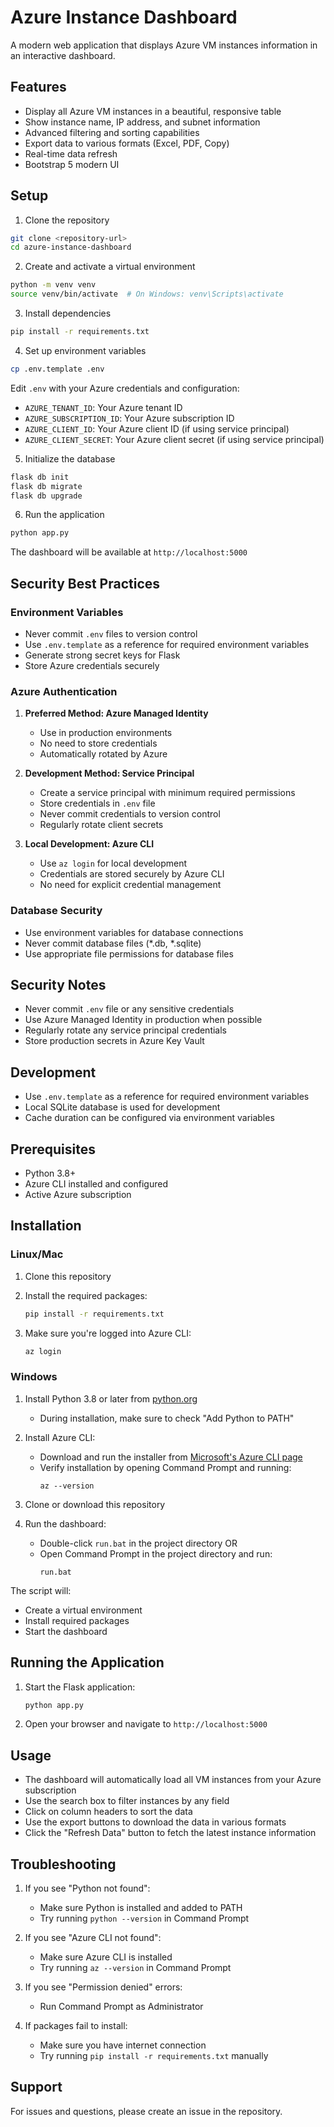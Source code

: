 # Azure Instance Dashboard

A modern web application that displays Azure VM instances information in an interactive dashboard.

## Features

- Display all Azure VM instances in a beautiful, responsive table
- Show instance name, IP address, and subnet information
- Advanced filtering and sorting capabilities
- Export data to various formats (Excel, PDF, Copy)
- Real-time data refresh
- Bootstrap 5 modern UI

## Setup

1. Clone the repository
```bash
git clone <repository-url>
cd azure-instance-dashboard
```

2. Create and activate a virtual environment
```bash
python -m venv venv
source venv/bin/activate  # On Windows: venv\Scripts\activate
```

3. Install dependencies
```bash
pip install -r requirements.txt
```

4. Set up environment variables
```bash
cp .env.template .env
```
Edit `.env` with your Azure credentials and configuration:
- `AZURE_TENANT_ID`: Your Azure tenant ID
- `AZURE_SUBSCRIPTION_ID`: Your Azure subscription ID
- `AZURE_CLIENT_ID`: Your Azure client ID (if using service principal)
- `AZURE_CLIENT_SECRET`: Your Azure client secret (if using service principal)

5. Initialize the database
```bash
flask db init
flask db migrate
flask db upgrade
```

6. Run the application
```bash
python app.py
```

The dashboard will be available at `http://localhost:5000`

## Security Best Practices

### Environment Variables
- Never commit `.env` files to version control
- Use `.env.template` as a reference for required environment variables
- Generate strong secret keys for Flask
- Store Azure credentials securely

### Azure Authentication
1. **Preferred Method: Azure Managed Identity**
   - Use in production environments
   - No need to store credentials
   - Automatically rotated by Azure

2. **Development Method: Service Principal**
   - Create a service principal with minimum required permissions
   - Store credentials in `.env` file
   - Never commit credentials to version control
   - Regularly rotate client secrets

3. **Local Development: Azure CLI**
   - Use `az login` for local development
   - Credentials are stored securely by Azure CLI
   - No need for explicit credential management

### Database Security
- Use environment variables for database connections
- Never commit database files (*.db, *.sqlite)
- Use appropriate file permissions for database files

## Security Notes
- Never commit `.env` file or any sensitive credentials
- Use Azure Managed Identity in production when possible
- Regularly rotate any service principal credentials
- Store production secrets in Azure Key Vault

## Development
- Use `.env.template` as a reference for required environment variables
- Local SQLite database is used for development
- Cache duration can be configured via environment variables

## Prerequisites

- Python 3.8+
- Azure CLI installed and configured
- Active Azure subscription

## Installation

### Linux/Mac

1. Clone this repository
2. Install the required packages:
   ```bash
   pip install -r requirements.txt
   ```

3. Make sure you're logged into Azure CLI:
   ```bash
   az login
   ```

### Windows

1. Install Python 3.8 or later from [python.org](https://www.python.org/downloads/)
   - During installation, make sure to check "Add Python to PATH"

2. Install Azure CLI:
   - Download and run the installer from [Microsoft's Azure CLI page](https://docs.microsoft.com/en-us/cli/azure/install-azure-cli-windows)
   - Verify installation by opening Command Prompt and running:
     ```
     az --version
     ```

3. Clone or download this repository

4. Run the dashboard:
   - Double-click `run.bat` in the project directory
   OR
   - Open Command Prompt in the project directory and run:
     ```
     run.bat
     ```

The script will:
- Create a virtual environment
- Install required packages
- Start the dashboard

## Running the Application

1. Start the Flask application:
   ```bash
   python app.py
   ```

2. Open your browser and navigate to `http://localhost:5000`

## Usage

- The dashboard will automatically load all VM instances from your Azure subscription
- Use the search box to filter instances by any field
- Click on column headers to sort the data
- Use the export buttons to download the data in various formats
- Click the "Refresh Data" button to fetch the latest instance information

## Troubleshooting

1. If you see "Python not found":
   - Make sure Python is installed and added to PATH
   - Try running `python --version` in Command Prompt

2. If you see "Azure CLI not found":
   - Make sure Azure CLI is installed
   - Try running `az --version` in Command Prompt

3. If you see "Permission denied" errors:
   - Run Command Prompt as Administrator

4. If packages fail to install:
   - Make sure you have internet connection
   - Try running `pip install -r requirements.txt` manually

## Support

For issues and questions, please create an issue in the repository.
